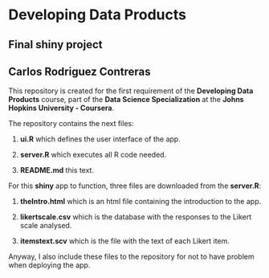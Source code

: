 # Developing Data Products
## Final **shiny** project
## Carlos Rodriguez Contreras
This repository is created for the first requirement of the **Developing Data Products** course, part of the **Data Science Specialization** at the **Johns Hopkins University - Coursera**.

The repository contains the next files:

1. **ui.R** which defines the user interface of the app.

2. **server.R** which executes all R code needed.

3. **README.md** this text. 

For this **shiny** app to function, three files are downloaded from the **server.R**:

1. **theIntro.html** which is an html file containing the introduction to the app.

2. **likertscale.csv** which is the database with the responses to the Likert scale analysed.

3. **itemstext.scv** which is the file with the text of each Likert item.

Anyway, I also include these files to the repository for not to have problem when deploying the app.